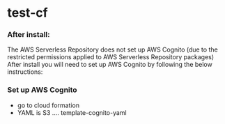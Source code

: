 # test-cf

### After install:

The AWS Serverless Repository does not set up AWS Cognito (due to the restricted permissions applied to AWS Serverless Repository packages)  After install you will need to set up AWS Cognito by following the below instructions:

### Set up AWS Cognito

- go to cloud formation
- YAML is S3 .... template-cognito-yaml



     


